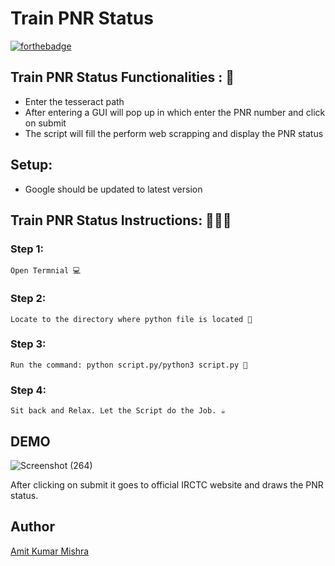 # <b>Train PNR Status</b>

[![forthebadge](https://forthebadge.com/images/badges/made-with-python.svg)](https://forthebadge.com)

## Train PNR Status Functionalities : 🚀

- Enter the tesseract path
- After entering a GUI will pop up in which enter the PNR number and click on submit
- The script will fill the perform web scrapping and display the PNR status

## Setup:

- Google should be updated to latest version

## Train PNR Status Instructions: 👨🏻‍💻

### Step 1:

    Open Termnial 💻

### Step 2:

    Locate to the directory where python file is located 📂

### Step 3:

    Run the command: python script.py/python3 script.py 🧐

### Step 4:

    Sit back and Relax. Let the Script do the Job. ☕

## DEMO

![Screenshot (264)](https://user-images.githubusercontent.com/60662775/120154793-d6db6d00-c20d-11eb-84bd-52c1d1a5a4c2.png)

After clicking on submit it goes to official IRCTC website and draws the PNR status.

    
## Author
   
[Amit Kumar Mishra](https://github.com/Amit366)

